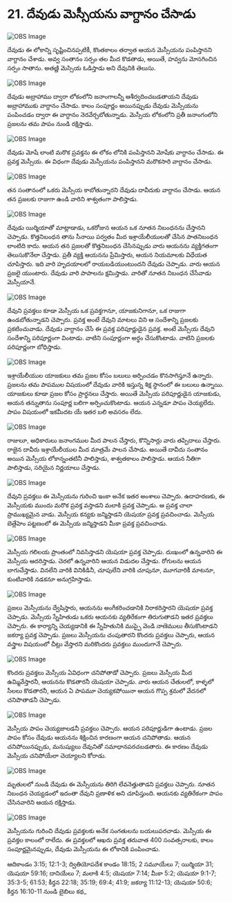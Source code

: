 # 21. దేవుడు మెస్సీయను వాగ్దానం చేసాడు

![OBS Image](https://cdn.door43.org/obs/jpg/360px/obs-en-21-01.jpg)

దేవుడు ఈ లోకాన్ని సృష్టించినప్పటికీ, కొంతకాలం తర్వాత ఆయన మెస్సీయను పంపిస్తానని వాగ్దానం చేశాడు. అవ్వ సంతానం సర్పం తల మీద కొడతాడు, అయితే, హవ్వను మోసగించిన సర్పం సాతాను. అతణ్ణి మెస్సియ  ఓడిస్తాడు అని దేవునికి తెలుసు.

![OBS Image](https://cdn.door43.org/obs/jpg/360px/obs-en-21-02.jpg)

దేవుడు అబ్రాహాము ద్వారా లోకంలోని జనాంగాలన్నీ ఆశీర్వదించబడతాయని దేవుడు అబ్రాహాముకు వాగ్దానం చేసాడు. కాలం సంపూర్ణం అయినప్పుడు దేవుడు మెస్సీయను పంపించడం ద్వారా ఈ వాగ్దానం నెరవేర్చబోతున్నాడు. మెస్సీయ లోకంలోని ప్రతీ జనాంగంలోని ప్రజలను తమ పాపం నుండి రక్షిస్తాడు. 

![OBS Image](https://cdn.door43.org/obs/jpg/360px/obs-en-21-03.jpg)

దేవుడు మోషే లాంటి మరొక ప్రవక్తను ఈ లోకం లోనికి పంపిస్తానని మోషేకు వాగ్దానం చేసాడు.  ఈ ప్రవక్త మెస్సీయ. ఈ విధంగా దేవుడు మెస్సీయను పంపిస్తానని మరొకసారి వాగ్దానం చేసాడు.

![OBS Image](https://cdn.door43.org/obs/jpg/360px/obs-en-21-04.jpg)

తన సంతానంలో ఒకరు మెస్సీయ కాబోతున్నారని దేవుడు దావీదుకు వాగ్దానం చేసాడు. ఆయన తన ప్రజలకు రాజుగా ఉండి వారిని శాశ్వతంగా పాలిస్తాడు.

![OBS Image](https://cdn.door43.org/obs/jpg/360px/obs-en-21-05.jpg)

దేవుడు యిర్మియాతో మాట్లాడాడు, ఒకరోజున ఆయన ఒక నూతన నిబంధనను చేస్తానని చెప్పాడు. కొత్తనిబంధన తాను సీనాయి పర్వతం మీద ఇశ్రాయేలీయులతో చేసిన పాతనిబంధన లాంటిది కాదు. ఆయన తన ప్రజలతో కొత్తనిబంధన చేసినప్పుడు వారు ఆయనను వ్యక్తిగతంగా తెలుసుకొనేలా చేస్తాడు. ప్రతీ వ్యక్తి ఆయనను ప్రేమిస్తారు, ఆయన నియమాలకు విధేయత చూపిస్తారు. ఇది వారి హృదయాలలో రాయబడియుంటుందని దేవుడు చెప్పాడు. వారు ఆయన ప్రజలై యుంటారు. దేవుడు వారి పాపాలను క్షమిస్తాడు. వారితో నూతన నిబంధన చేసేవాడు మెస్సీయానే.

![OBS Image](https://cdn.door43.org/obs/jpg/360px/obs-en-21-06.jpg)

దేవుని ప్రవక్తలు కూడా మెస్సీయ ఒక ప్రవక్తగానూ, యాజకునిగానూ, ఒక రాజుగా ఉండబోతున్నాడని చెప్పారు. ప్రవక్త అంటే దేవుని మాటలు విని ఆ సందేశాన్ని ప్రజలకు ప్రకటించువాడు. దేవుడు వాగ్దానం చేసే ఈ ప్రవక్త పరిపూర్ణుడైన ప్రవక్త. అంటే మెస్సీయ దేవుని సందేశాన్ని పరిపూర్ణంగా వింటాడు. వాటిని సంపూర్ణంగా అర్థం చేసుకొంటాడు. వాటిని ప్రజలకు పరిపూర్ణంగా బోధిస్తాడు.

![OBS Image](https://cdn.door43.org/obs/jpg/360px/obs-en-21-07.jpg)

ఇశ్రాయేలీయుల యాజకులు తమ ప్రజల కోసం బలులు అర్పించడం కొనసాగిస్తూనే ఉన్నారు. ప్రజలను తమ పాపముల విషయంలో దేవుడు వారికి ఇస్తున్న శిక్ష స్థానంలో ఈ బలులు ఉన్నాయి. యాజకులు కూడా ప్రజల కోసం ప్రార్థనలు చేస్తారు. అయితే మెస్సీయ పరిపూర్ణుడైన యాజకుడు, ఆయన తన్నుతాను సంపూర్ణ బలిగా అర్పించుకొంటాడు. ఆయన ఎన్నడూ పాపం చెయ్యలేదు. పాపం విషయంలో ఇకమీదట యే ఇతర బలి అవసరం లేదు.

![OBS Image](https://cdn.door43.org/obs/jpg/360px/obs-en-21-08.jpg)

రాజులూ, అధికారులు జనాంగముల మీద పాలన చేస్తారు, కొన్నిసార్లు వారు తప్పిదాలు చేస్తారు. రాజైన దావీరు ఇశ్రాయేలీయుల మీద మాత్రమే పాలన చేసాడు. అయితే దావీదు సంతానం అయిన మెస్సీయ లోకాన్నంతటినీ పాలిస్తాడు, శాశ్వతకాలం పాలిస్తాడు.  ఆయన నీతిగా పాలిస్తాడు, సరియైన నిర్ణయాలు చేస్తాడు. 

![OBS Image](https://cdn.door43.org/obs/jpg/360px/obs-en-21-09.jpg)

దేవుని ప్రవక్తలు ఈ మెస్సీయను గురించి ఇంకా అనేక ఇతర అంశాలు చెప్పారు. ఉదాహరణకు, ఈ మెస్సీయకు ముందు మరొక ప్రవక్త వస్తాడని మలాకి ప్రవక్త చెప్పాడు. ఆ ప్రవక్త చాలా ప్రాముఖ్యమైన వాడు. మెస్సీయ కన్యకు జన్మిస్తాడని యెషయా ప్రవక్త ప్రవచించాడు. మెస్సీయ బెత్లేహెం పట్టణంలో ఈ మెస్సీయ జన్మిస్తాడని మీకా ప్రవక్త ప్రవచించాడు.

![OBS Image](https://cdn.door43.org/obs/jpg/360px/obs-en-21-10.jpg)

మెస్సీయ గలిలయ ప్రాంతంలో నివసిస్తాడని యెషయా ప్రవక్త చెప్పాడు. దుఃఖంలో ఉన్నవారిని ఈ మెస్సీయ ఆదరిస్తాడు. చెరలో ఉన్నవారిని ఆయన విడుదల చేస్తాడు. రోగులను ఆయన బాగుచేస్తాడు. వినలేని వారికి వినికిడినీ, చూపులేని వారికి చూపునూ, మూగవారికీ మాటనూ, కుంటివారికి నడకనూ అనుగ్రహిస్తాడు. 

![OBS Image](https://cdn.door43.org/obs/jpg/360px/obs-en-21-11.jpg)

ప్రజలు మెస్సీయను ద్వేషిస్తారు, ఆయనను అంగీకరించడానికి నిరాకరిస్తారని యెషయా ప్రవక్త చెప్పాడు. మెస్సీయ స్నేహితుడు ఒకరు ఆయనకు వ్యతిరేకంగా తిరుగుతాడని ఇతర ప్రవక్తలు చెప్పారు. ఈ కార్యాన్ని చెయ్యడానికి ఈ స్నేహితునికి ముప్పై వెండి నాణెములు తీసుకొంటాడని జకర్యా ప్రవక్త  చెప్పాడు. ప్రజలు మెస్సీయను చంపుతారని కొందరు ప్రవక్తలు చెప్పారు, ఆయన వస్త్రాల విషయంలో చీట్లు వేస్తారని మరికొందరు ప్రవక్తలు ముందుగానే చెప్పారు.

![OBS Image](https://cdn.door43.org/obs/jpg/360px/obs-en-21-12.jpg)

కొందరు ప్రవక్తలు మెస్సీయ ఏవిధంగా చనిపోతాడో చెప్పారు. ప్రజలు మెస్సీయ మీద ఉమ్మివేస్తారనీ, ఆయనను కొడతారనీ యెషయా చెప్పాడు. వారు ఆయన చేతులలో, కాళ్ళలో సీలలు కొడతారనీ, ఆయన ఏ పాపమూ చెయ్యకపోయినా ఆయన గొప్ప శ్రమలో వేదనలో చనిపొతాడనీ చెప్పాడు. 

![OBS Image](https://cdn.door43.org/obs/jpg/360px/obs-en-21-13.jpg)

మెస్సీయ పాపం చెయ్యజాలడనీ ప్రవక్తలు చెప్పారు. ఆయన పరిపూర్ణుడిగా ఉంటాడు. ప్రజల పాపం కోసం దేవుడు ఆయనను శిక్షించిన కారణంగా ఆయన చనిపోతాడు. ఆయన చనిపోయినప్పుడు, మనుష్యులు దేవునితో సమాధానపరచబడతారు. ఈ కారణం దేవుడు మెస్సీయ చనిపోయేలా చెయ్యాలని కోరాడు.

![OBS Image](https://cdn.door43.org/obs/jpg/360px/obs-en-21-14.jpg)

మృతులలో నుండి దేవుడు ఈ మెస్సీయను తిరిగి లేవనెత్తుతాడని ప్రవక్తలు చెప్పారు. నూతన నిబంధన చెయ్యడంలో ఇదంతా దేవుని ప్రణాళిక అని చూపిస్తుంది. ఆయనకు వ్యతిరేకంగా పాపం చేసినవారిని ఆయన రక్షిస్తాడు. 

![OBS Image](https://cdn.door43.org/obs/jpg/360px/obs-en-21-15.jpg)

మెస్సీయను గురించి దేవుడు ప్రవక్తలకు అనేక సంగతులను బయలుపరచాడు. మెస్సీయ ఈ ప్రవక్తల కాలంలో రాలేదు. ఈ ప్రవక్తలలో ఆఖరు ప్రవక్త తరువాత 400 సంవత్సరాలకు, కాలం సంపూర్ణమైనప్పుడు, దేవుడు మెస్సీయను ఈ లోకానికి పంపించాడు.

ఆదికాండం 3:15; 12:1-3; ద్వితియోపదేశ కాండం 18:15; 2 సమూయేలు 7; యిర్మియా 31; యెషయా 59:16; దానియేలు 7; మలాకి 4:5; యెషయా 7:14; మీకా 5:2; యెషయా 9:1-7; 35:3-5; 61:53; కీర్తన 22:18; 35:19; 69:4; 41:9; జకర్యా 11:12-13; యెషయా 50:6; కీర్తన 16:10-11 నుండి బైబిలు కథ_

